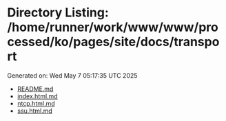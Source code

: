 # Directory Listing: /home/runner/work/www/www/processed/ko/pages/site/docs/transport
Generated on: Wed May  7 05:17:35 UTC 2025

- [README.md](README.md)
- [index.html.md](index.html.md)
- [ntcp.html.md](ntcp.html.md)
- [ssu.html.md](ssu.html.md)
